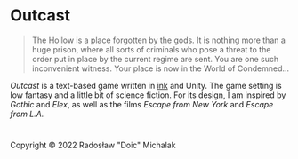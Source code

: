 # Outcast

> The Hollow is a place forgotten by the gods. It is nothing more than a huge prison, where all sorts of criminals who pose a threat to the order put in place by the current regime are sent. You are one such inconvenient witness. Your place is now in the World of Condemned...

*Outcast* is a text-based game written in [ink](http://www.github.com/inkle/ink) and Unity. The game setting is low fantasy and a little bit of science fiction. For its design, I am inspired by *Gothic* and *Elex*, as well as the films *Escape from New York* and *Escape from L.A.*

#

Copyright © 2022 Radosław "Doic" Michalak
